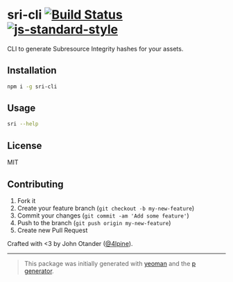 # sri-cli [![Build Status](https://secure.travis-ci.org/johnotander/sri-cli.png?branch=master)](https://travis-ci.org/johnotander/sri-cli) [![js-standard-style](https://img.shields.io/badge/code%20style-standard-brightgreen.svg?style=flat)](https://github.com/feross/standard)

CLI to generate Subresource Integrity hashes for your assets.

## Installation

```bash
npm i -g sri-cli
```

## Usage

```sh
sri --help
```

## License

MIT

## Contributing

1. Fork it
2. Create your feature branch (`git checkout -b my-new-feature`)
3. Commit your changes (`git commit -am 'Add some feature'`)
4. Push to the branch (`git push origin my-new-feature`)
5. Create new Pull Request

Crafted with <3 by John Otander ([@4lpine](https://twitter.com/4lpine)).

***

> This package was initially generated with [yeoman](http://yeoman.io) and the [p generator](https://github.com/johnotander/generator-p.git).
